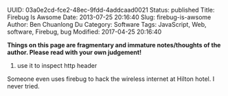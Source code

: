 UUID: 03a0e2cd-fce2-48ec-9fdd-4addcaad0021
Status: published
Title: Firebug Is Awsome
Date: 2013-07-25 20:16:40
Slug: firebug-is-awsome
Author: Ben Chuanlong Du
Category: Software
Tags: JavaScript, Web, software, Firebug, bug
Modified: 2017-04-25 20:16:40

**Things on this page are fragmentary and immature notes/thoughts of the author. Please read with your own judgement!**

1. use it to inspect http header
 

Someone even uses firebug to hack the wireless internet at Hilton hotel.
I never tried.
